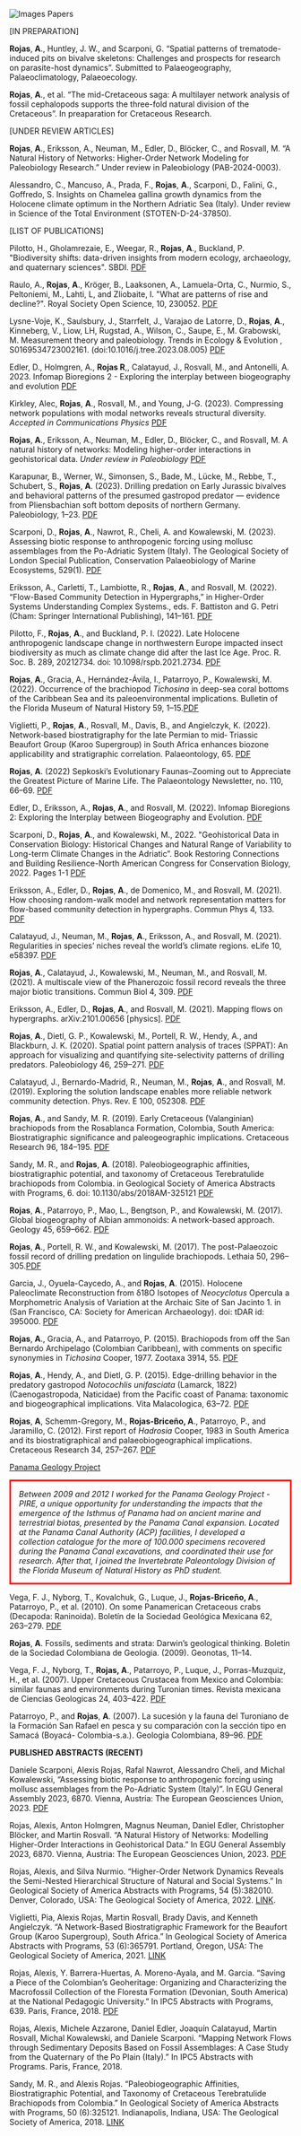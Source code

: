 ![Images Papers](assets/img/Images_Papers_2023.png)

[IN PREPARATION]

<b>Rojas</b>, <b>A</b>.,  Huntley, J. W., and Scarponi, G. “Spatial patterns of trematode-induced pits on bivalve skeletons: Challenges and prospects for research on parasite-host dynamics”. Submitted to Palaeogeography, Palaeoclimatology, Palaeoecology.

<b>Rojas</b>, <b>A</b>., et al. “The mid-Cretaceous saga: A multilayer network analysis of fossil cephalopods supports the three-fold natural division of the Cretaceous”. In preaparation for Cretaceous Research.

[UNDER REVIEW ARTICLES]

<b>Rojas</b>, <b>A</b>., Eriksson, A., Neuman, M., Edler, D., Blöcker, C., and Rosvall, M. “A Natural History of Networks: Higher-Order Network Modeling for Paleobiology Research.” Under review in Paleobiology (PAB-2024-0003).

Alessandro, C., Mancuso, A., Prada, F., <b>Rojas</b>, <b>A</b>., Scarponi, D., Falini, G., Goffredo, S. Insights on Chamelea gallina growth dynamics from the Holocene climate optimum in the Northern Adriatic Sea (Italy). Under review in Science of the Total Environment (STOTEN-D-24-37850).

[LIST OF PUBLICATIONS]

Pilotto, H.,  Gholamrezaie, E., Weegar, R., <b>Rojas</b>, <b>A</b>., Buckland, P. "Biodiversity shifts: data-driven insights from modern ecology, archaeology, and quaternary sciences". SBDI. [PDF](https://www.diva-portal.org/smash/record.jsf?pid=diva2%3A1831891&dswid=-4947)

Raulo, A., <b>Rojas</b>, <b>A</b>., Kröger, B., Laaksonen, A., Lamuela-Orta, C., Nurmio, S., Peltoniemi, M., Lahti, L, and Zliobaite, I. "What are patterns of rise and decline?". Royal Society Open Science, 10, 230052. [PDF](https://royalsocietypublishing.org/doi/pdf/10.1098/rsos.230052)

Lysne-Voje, K., Saulsbury, J., Starrfelt, J., Varajao de Latorre, D., <b>Rojas</b>, <b>A</b>., Kinneberg, V., Liow, LH, Rugstad, A., Wilson, C., Saupe, E., M. Grabowski, M. Measurement theory and paleobiology. Trends in Ecology & Evolution , S0169534723002161. (doi:10.1016/j.tree.2023.08.005) [PDF](https://www.cell.com/action/showPdf?pii=S0169-5347%2823%2900216-1)

Edler, D., Holmgren, A., <b>Rojas R</b>,, Calatayud, J., Rosvall, M., and Antonelli, A. 2023. Infomap Bioregions 2 - Exploring the interplay between biogeography and evolution [PDF](https://arxiv.org/pdf/2306.17259.pdf)

Kirkley, Alec, <b>Rojas</b>, <b>A</b>., Rosvall, M., and Young, J-G. (2023). Compressing network populations with modal networks reveals structural diversity. <i>Accepted in Communications Physics</i> [PDF](https://arxiv.org/pdf/2209.13827.pdf)

<b>Rojas</b>, <b>A</b>., Eriksson, A., Neuman, M., Edler, D., Blöcker, C., and Rosvall, M. A natural history of networks: Modeling higher-order interactions in
geohistorical data. <i>Under review in Paleobiology</i> [PDF](https://www.biorxiv.org/content/10.1101/2022.09.26.509538v2.full.pdf)

Karapunar, B., Werner, W., Simonsen, S., Bade, M.,  Lücke, M., Rebbe, T., Schubert, S., <b>Rojas</b>, <b>A</b>. (2023). Drilling predation on Early Jurassic bivalves and behavioral patterns of the presumed gastropod predator — evidence from Pliensbachian soft bottom deposits of northern Germany. Paleobiology, 1–23. [PDF](https://www.cambridge.org/core/services/aop-cambridge-core/content/view/2E8ABC597928AAC9EA608E0F72CB0468/S0094837323000064a.pdf/drilling-predation-on-early-jurassic-bivalves-and-behavioral-patterns-of-the-presumed-gastropod-predatorevidence-from-pliensbachian-soft-bottom-deposits-of-northern-germany.pdf)

Scarponi, D., <b>Rojas</b>, <b>A</b>., Nawrot, R., Cheli, A. and Kowalewski, M. (2023). Assessing biotic response to anthropogenic forcing using mollusc assemblages from the Po-Adriatic System (Italy). The Geological Society of London Special Publication, Conservation Palaeobiology of Marine Ecosystems, 529(1). [PDF](https://www.lyellcollection.org/doi/epdf/10.1144/SP529-2022-249)

Eriksson, A., Carletti, T., Lambiotte, R., <b>Rojas</b>, <b>A</b>., and Rosvall, M. (2022). “Flow-Based Community Detection in Hypergraphs,” in Higher-Order Systems Understanding Complex Systems., eds. F. Battiston and G. Petri (Cham: Springer International Publishing), 141–161. [PDF](https://link.springer.com/chapter/10.1007/978-3-030-91374-8_4)

Pilotto, F., <b>Rojas</b>, <b>A</b>., and Buckland, P. I. (2022). Late Holocene anthropogenic landscape change in northwestern Europe impacted insect biodiversity as much as climate change did after the last Ice Age. Proc. R. Soc. B. 289, 20212734. doi: 10.1098/rspb.2021.2734. [PDF](https://royalsocietypublishing.org/doi/epdf/10.1098/rspb.2021.2734)

<b>Rojas</b>, <b>A</b>., Gracia, A., Hernández-Ávila, I., Patarroyo, P., Kowalewski, M. (2022). Occurrence of the brachiopod <i>Tichosina</i> in deep-sea coral bottoms of the Caribbean Sea and its paleoenvironmental implications. Bulletin of the Florida Museum of Natural History 59, 1–15.[PDF](https://www.floridamuseum.ufl.edu/wp-content/uploads/sites/35/2022/02/Vol59_No1_Archival-2.pdf)

Viglietti, P., <b>Rojas</b>, <b>A</b>., Rosvall, M., Davis, B., and Angielczyk, K. (2022). Network‐based biostratigraphy for the late Permian to mid‐ Triassic Beaufort Group (Karoo Supergroup) in South Africa enhances biozone applicability and stratigraphic correlation. Palaeontology, 65. [PDF](https://onlinelibrary.wiley.com/doi/epdf/10.1111/pala.12622)

<b>Rojas</b>, <b>A</b>. (2022) Sepkoski’s Evolutionary Faunas–Zooming out to Appreciate the Greatest Picture of Marine Life. The Palaeontology Newsletter, no. 110, 66–69. [PDF](https://www.palass.org/sites/default/files/media/publications/newsletters/number_110/PAN110.pdf)

Edler, D., Eriksson, A., <b>Rojas</b>, <b>A</b>., and Rosvall, M. (2022). Infomap Bioregions 2: Exploring the Interplay between Biogeography and Evolution. [PDF](https://www.diva-portal.org/smash/record.jsf?pid=diva2%3A1712837&dswid=5563)

Scarponi, D., <b>Rojas</b>, <b>A</b>., and Kowalewski, M., 2022. "Geohistorical Data in Conservation Biology: Historical Changes and Natural Range of Variability to Long-term Climate Changes in the Adriatic”. Book Restoring Connections and Building Resilience-North American Congress for Conservation Biology, 2022. Pages 1-1 [PDF](https://hdl.handle.net/11585/900623) 

Eriksson, A., Edler, D., <b>Rojas</b>, <b>A</b>., de Domenico, M., and Rosvall, M. (2021). How choosing random-walk model and network representation matters for flow-based community detection in hypergraphs. Commun Phys 4, 133. [PDF](https://doi.org/10.1038/s42005-021-00634-z)

Calatayud, J., Neuman, M., <b>Rojas</b>, <b>A</b>., Eriksson, A., and Rosvall, M. (2021). Regularities in species’ niches reveal the world’s climate regions. eLife 10, e58397. [PDF](https://elifesciences.org/articles/58397)

<b>Rojas</b>, <b>A</b>., Calatayud, J., Kowalewski, M., Neuman, M., and Rosvall, M. (2021). A multiscale view of the Phanerozoic fossil record reveals the three major biotic transitions. Commun Biol 4, 309. [PDF](https://doi.org/10.1038/s42003-021-01805-y)

Eriksson, A., Edler, D., <b>Rojas</b>, <b>A</b>., and Rosvall, M. (2021). Mapping flows on hypergraphs. arXiv:2101.00656 [physics]. 
[PDF](https://doi.org/10.48550/arXiv.2101.00656)

<b>Rojas</b>, <b>A</b>., Dietl, G. P., Kowalewski, M., Portell, R. W., Hendy, A., and Blackburn, J. K. (2020). Spatial point pattern analysis of traces (SPPAT): An approach for visualizing and quantifying site-selectivity patterns of drilling predators. Paleobiology 46, 259–271. [PDF](https://doi.org/10.1017/pab.2020.15)

Calatayud, J., Bernardo-Madrid, R., Neuman, M., <b>Rojas</b>, <b>A</b>., and Rosvall, M. (2019). Exploring the solution landscape enables more reliable network community detection. Phys. Rev. E 100, 052308. [PDF](https://doi.org/10.1103/PhysRevE.100.052308)

<b>Rojas</b>, <b>A</b>., and Sandy, M. R. (2019). Early Cretaceous (Valanginian) brachiopods from the Rosablanca Formation, Colombia, South America: Biostratigraphic significance and paleogeographic implications. Cretaceous Research 96, 184–195. [PDF](https://doi.org/10.1016/j.cretres.2018.12.011)

Sandy, M. R., and <b>Rojas</b>, <b>A</b>. (2018). Paleobiogeographic affinities, biostratigraphic potential, and taxonomy of Cretaceous Terebratulide brachiopods from Colombia. in Geological Society of America Abstracts with Programs, 6. doi: 10.1130/abs/2018AM-325121 [PDF](https://gsa.confex.com/gsa/2018AM/webprogram/Paper325121.html)

<b>Rojas</b>, <b>A</b>., Patarroyo, P., Mao, L., Bengtson, P., and Kowalewski, M. (2017). Global biogeography of Albian ammonoids: A network-based approach. Geology 45, 659–662. [PDF](https://doi.org/10.1130/G38944.1)

<b>Rojas</b>, <b>A</b>., Portell, R. W., and Kowalewski, M. (2017). The post-Palaeozoic fossil record of drilling predation on lingulide brachiopods. Lethaia 50, 296–305.[PDF](https://doi.org/10.1111/let.12198)

Garcia, J., Oyuela-Caycedo, A., and <b>Rojas</b>, <b>A</b>. (2015). Holocene Paleoclimate Reconstruction from δ18O Isotopes of <i>Neocyclotus</i> Opercula a Morphometric Analysis of Variation at the Archaic Site of San Jacinto 1. in (San Francisco, CA: Society for American Archaeology). doi: tDAR id: 395000. [PDF](https://core.tdar.org/document/395000/holocene-paleoclimate-reconstruction-from-18o-isotopes-of-neocyclotus-opercula-a-morphometric-analysis-of-variation-at-the-archaic-site-of-san-jacinto1-colombia)

<b>Rojas</b>, <b>A</b>., Gracia, A., and Patarroyo, P. (2015). Brachiopods from off the San Bernardo Archipelago (Colombian Caribbean), with comments on specific synonymies in <i>Tichosina</i> Cooper, 1977. Zootaxa 3914, 55. [PDF](https://doi.org/10.11646/zootaxa.3914.1.3)

<b>Rojas</b>, <b>A</b>., Hendy, A., and Dietl, G. P. (2015). Edge-drilling behavior in the predatory gastropod <i>Notocochlis unifasciata</i> (Lamarck, 1822) (Caenogastropoda, Naticidae) from the Pacific coast of Panama: taxonomic and biogeographical implications. Vita Malacologica, 63–72. [PDF](https://repository.si.edu/bitstream/handle/10088/27807/2015%20Rojas%20VitaMalac.pdf?sequence=1&isAllowed=y)

<b>Rojas</b>, <b>A</b>, Schemm-Gregory, M., <b>Rojas-Briceño, A</b>., Patarroyo, P., and Jaramillo, C. (2012). First report of  <i>Hadrosia</i> Cooper, 1983 in South America and its biostratigraphical and palaeobiogeographical implications. Cretaceous Research 34, 257–267. [PDF](https://doi.org/10.1016/j.cretres.2011.11.005)

[Panama Geology Project](https://www.nsf.gov/awardsearch/showAward?AWD_ID=0824299&HistoricalAwards=false)
<p style="border-width:3px; border-style:solid; border-color:#FF0000; padding: 1em;"><i>Between 2009 and 2012 I worked for the Panama Geology Project -PIRE, a unique opportunity for understanding the impacts that the emergence of the Isthmus of Panama had on ancient marine and terrestrial biotas, presented by the Panama Canal expansion. Located at the Panama Canal Authority (ACP) facilities, I developed a collection catalogue for the more of 100.000 specimens recovered during the Panama Canal excavations, and coordinated their use for research. After that, I joined the Invertebrate Paleontology Division of the Florida Museum of Natural History as PhD student.</i></p>

Vega, F. J., Nyborg, T., Kovalchuk, G., Luque, J., <b>Rojas-Briceño, A</b>., Patarroyo, P., et al. (2010). On some Panamerican Cretaceous crabs (Decapoda: Raninoida). Boletín de la Sociedad Geológica Mexicana 62, 263–279. [PDF](http://boletinsgm.igeolcu.unam.mx/bsgm/vols/epoca04/6202/(6)Vega.pdf)

<b>Rojas</b>, <b>A</b>. Fossils, sediments and strata: Darwin’s geological thinking. Boletin de la Sociedad Colombiana de Geologia. (2009). Geonotas, 11–14.

Vega, F. J., Nyborg, T., <b>Rojas, A</b>., Patarroyo, P., Luque, J., Porras-Muzquiz, H., et al. (2007). Upper Cretaceous Crustacea from Mexico and Colombia: similar faunas and environments during Turonian times. Revista mexicana de Ciencias Geologicas 24, 403–422. [PDF](https://www.scielo.org.mx/pdf/rmcg/v24n3/v24n3a9.pdf)

Patarroyo, P., and <b>Rojas</b>, <b>A</b>. (2007). La sucesión y la fauna del Turoniano de la Formación San Rafael en pesca y su comparación con la sección tipo en Samacá (Boyacá- Colombia-s.a.). Geologia Colombiana, 89–96. [PDF](https://repositorio.unal.edu.co/handle/unal/42401)


<b>PUBLISHED ABSTRACTS (RECENT)</b>

Daniele Scarponi, Alexis Rojas, Rafal Nawrot, Alessandro Cheli, and Michal Kowalewski, “Assessing biotic response to anthropogenic forcing using mollusc assemblages from the Po-Adriatic System (Italy)”. In EGU General Assembly 2023, 6870. Vienna, Austria: The European Geosciences Union, 2023. [PDF](https://meetingorganizer.copernicus.org/EGU23/EGU23-5721.html?pdf)

Rojas, Alexis, Anton Holmgren, Magnus Neuman, Daniel Edler, Christopher Blöcker, and Martin Rosvall. “A Natural History of Networks: Modelling Higher-Order Interactions in Geohistorical Data.” In EGU General Assembly 2023, 6870. Vienna, Austria: The European Geosciences Union, 2023. [PDF](https://meetingorganizer.copernicus.org/EGU23/EGU23-6870.html?pdf)

Rojas, Alexis, and Silva Nurmio. “Higher-Order Network Dynamics Reveals the Semi-Nested Hierarchical Structure of Natural and Social Systems.” In Geological Society of America Abstracts with Programs, 54 (5):382010. Denver, Colorado, USA: The Geological Society of America, 2022. [LINK](https://doi.org/10.1130/abs/2022AM-382010).

Viglietti, Pia, Alexis Rojas, Martin Rosvall, Brady Davis, and Kenneth Angielczyk. “A Network-Based Biostratigraphic Framework for the Beaufort Group (Karoo Supergroup), South Africa.” In Geological Society of America Abstracts with Programs, 53 (6):365791. Portland, Oregon, USA: The Geological Society of America, 2021. [LINK](https://doi.org/10.1130/abs/2021AM-365791)

Rojas, Alexis, Y. Barrera-Huertas, A. Moreno-Ayala, and M. Garcia. “Saving a Piece of the  Colombian’s Geoheritage: Organizing and Characterizing the Macrofossil Collection of the  Floresta Formation (Devonian, South America) at the National Pedagogic University.” In IPC5 Abstracts with Programs, 639. Paris, France, 2018. [PDF](https://ipc5.sciencesconf.org/data/IPC5_schedule.pdf)

Rojas, Alexis, Michele Azzarone, Daniel Edler, Joaquín Calatayud, Martin Rosvall, Michal Kowalewski, and Daniele Scarponi. “Mapping Network Flows through Sedimentary Deposits Based on Fossil Assemblages: A Case Study from the Quaternary of the Po Plain (Italy).” In IPC5 Abstracts with Programs. Paris, France, 2018.

Sandy, M. R., and Alexis Rojas. “Paleobiogeographic Affinities, Biostratigraphic Potential, and Taxonomy of Cretaceous Terebratulide Brachiopods from Colombia.” In Geological Society of America Abstracts with Programs, 50 (6):325121. Indianapolis, Indiana, USA: The Geological Society of America, 2018. [LINK](https://doi.org/10.1130/abs/2018AM-325121)




